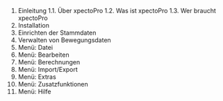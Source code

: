 
1. Einleitung
    1.1. Über xpectoPro
    1.2. Was ist xpectoPro
    1.3. Wer braucht xpectoPro
2.   Installation
3.   Einrichten der Stammdaten
4.  Verwalten von Bewegungsdaten
5. Menü: Datei
6. Menü: Bearbeiten
7. Menü: Berechnungen
8.   Menü: Import/Export
9.   Menü: Extras
10.  Menü: Zusatzfunktionen
11.   Menü: Hilfe